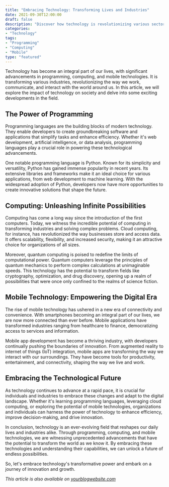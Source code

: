 ```yaml
---
title: "Embracing Technology: Transforming Lives and Industries"
date: 2021-09-30T12:00:00
draft: false
description: "Discover how technology is revolutionizing various sectors and shaping the world we live in."
categories:
- "Technology"
tags:
- "Programming"
- "Computing"
- "Mobile"
type: "featured"
---
```


Technology has become an integral part of our lives, with significant advancements in programming, computing, and mobile technologies. It is transforming various industries, revolutionizing the way we work, communicate, and interact with the world around us. In this article, we will explore the impact of technology on society and delve into some exciting developments in the field.

## The Power of Programming

Programming languages are the building blocks of modern technology. They enable developers to create groundbreaking software and applications that simplify tasks and enhance efficiency. Whether it's web development, artificial intelligence, or data analysis, programming languages play a crucial role in powering these technological advancements.

One notable programming language is Python. Known for its simplicity and versatility, Python has gained immense popularity in recent years. Its extensive libraries and frameworks make it an ideal choice for various applications, from web development to machine learning. With the widespread adoption of Python, developers now have more opportunities to create innovative solutions that shape the future.

## Computing: Unleashing Infinite Possibilities

Computing has come a long way since the introduction of the first computers. Today, we witness the incredible potential of computing in transforming industries and solving complex problems. Cloud computing, for instance, has revolutionized the way businesses store and access data. It offers scalability, flexibility, and increased security, making it an attractive choice for organizations of all sizes.

Moreover, quantum computing is poised to redefine the limits of computational power. Quantum computers leverage the principles of quantum mechanics to perform complex calculations at unimaginable speeds. This technology has the potential to transform fields like cryptography, optimization, and drug discovery, opening up a realm of possibilities that were once only confined to the realms of science fiction.

## Mobile Technology: Empowering the Digital Era

The rise of mobile technology has ushered in a new era of connectivity and convenience. With smartphones becoming an integral part of our lives, we are now more connected than ever before. Mobile applications have transformed industries ranging from healthcare to finance, democratizing access to services and information.

Mobile app development has become a thriving industry, with developers continually pushing the boundaries of innovation. From augmented reality to internet of things (IoT) integration, mobile apps are transforming the way we interact with our surroundings. They have become tools for productivity, entertainment, and connectivity, shaping the way we live and work.

## Embracing the Technological Future

As technology continues to advance at a rapid pace, it is crucial for individuals and industries to embrace these changes and adapt to the digital landscape. Whether it's learning programming languages, leveraging cloud computing, or exploring the potential of mobile technologies, organizations and individuals can harness the power of technology to enhance efficiency, improve decision-making, and drive innovation.

In conclusion, technology is an ever-evolving field that reshapes our daily lives and industries alike. Through programming, computing, and mobile technologies, we are witnessing unprecedented advancements that have the potential to transform the world as we know it. By embracing these technologies and understanding their capabilities, we can unlock a future of endless possibilities.

So, let's embrace technology's transformative power and embark on a journey of innovation and growth.

*This article is also available on [yourblogwebsite.com](yourblogwebsite.com)*
